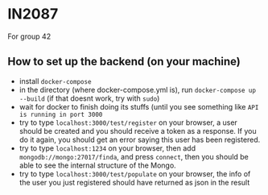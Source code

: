 # IN2087
For group 42

## How to set up the backend (on your machine)
- install `docker-compose`
- in the directory (where docker-compose.yml is), run `docker-compose up --build` (if that doesnt work, try with `sudo`)
- wait for docker to finish doing its stuffs (until you see something like `API is running in port 3000`
- try to type `localhost:3000/test/register` on your browser, a user should be created and you should receive a token as a response. If you do it again, you should get an error saying this user has been registered.
- try to type `localhost:1234` on your browser, then add `mongodb://mongo:27017/finda`, and press `connect`, then you should be able to see the internal structure of the Mongo.
- try to type `localhost:3000/test/populate` on your browser, the info of the user you just registered should have returned as json in the result
